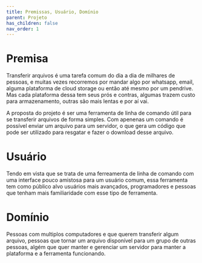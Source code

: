 ```yaml
---
title: Premissas, Usuário, Domínio
parent: Projeto
has_children: false
nav_order: 1
---
```


# Premisa

Transferir arquivos é uma tarefa comum do dia a dia de milhares de pessoas, e muitas vezes recorremos por mandar algo por whatsapp, email, alguma plataforma de cloud storage ou então até mesmo por um pendrive. Mas cada plataforma dessa tem seus prós e contras, algumas trazem custo para armazenamento, outras são mais lentas e por aí vai.

A proposta do projeto é ser uma ferramenta de linha de comando útil para se transferir arquivos de forma simples. Com apenenas um comando é possível enviar um arquivo para um servidor, o que gera um código
que pode ser utilizado para resgatar e fazer o download desse arquivo.

# Usuário

Tendo em vista que se trata de uma ferreamenta de linha de comando com uma interface pouco amistosa para um usuário comum, essa ferramenta tem como público alvo usuários mais avançados, programadores e pessoas que tenham mais familiaridade com esse tipo de ferramenta.

# Domínio

Pessoas com multiplos computadores e que querem transferir algum arquivo, pessoas que tornar um arquivo disponível para um grupo de outras pessoas, algém que quer manter e gerenciar um servidor para manter a plataforma e a ferramenta funcionando.
